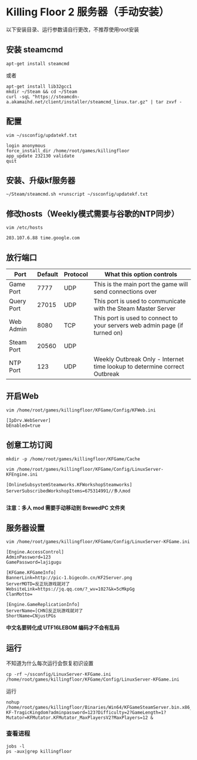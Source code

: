 # Killing Floor 2 服务器（手动安装）
以下安装目录、运行参数请自行更改，不推荐使用root安装

## 安装 steamcmd
`apt-get install steamcmd`

或者

```
apt-get install lib32gcc1
mkdir ~/Steam && cd ~/Steam
curl -sqL "https://steamcdn-a.akamaihd.net/client/installer/steamcmd_linux.tar.gz" | tar zxvf -
```

## 配置
`vim ~/ssconfig/updatekf.txt`
```
login anonymous
force_install_dir /home/root/games/killingfloor
app_update 232130 validate
quit
```

## 安装、升级kf服务器
```
~/Steam/steamcmd.sh +runscript ~/ssconfig/updatekf.txt
```

## 修改hosts（Weekly模式需要与谷歌的NTP同步）
`vim /etc/hosts`
```
203.107.6.88 time.google.com
```

## 放行端口
Port|Default|Protocol|What this option controls
-|-|-|-
Game Port|7777|UDP|This is the main port the game will send connections over
Query Port|27015|UDP|This port is used to communicate with the Steam Master Server
Web Admin|8080|TCP|This port is used to connect to your servers web admin page (if turned on)
Steam Port|20560|UDP
NTP Port|123|UDP|Weekly Outbreak Only - Internet time lookup to determine correct Outbreak

## 开启Web
`vim /home/root/games/killingfloor/KFGame/Config/KFWeb.ini`
```
[IpDrv.WebServer]
bEnabled=true
```

## 创意工坊订阅
`mkdir -p /home/root/games/killingfloor/KFGame/Cache`

`vim /home/root/games/killingfloor/KFGame/Config/LinuxServer-KFEngine.ini`
```
[OnlineSubsystemSteamworks.KFWorkshopSteamworks]
ServerSubscribedWorkshopItems=675314991//多人mod


```
**注意：多人 mod 需要手动移动到 BrewedPC 文件夹**

## 服务器设置
`vim /home/root/games/killingfloor/KFGame/Config/LinuxServer-KFGame.ini`
```
[Engine.AccessControl]
AdminPassword=123
GamePassword=lajigugu

[KFGame.KFGameInfo]
BannerLink=http://pic-1.bigecdn.cn/KF2Server.png
ServerMOTD=反正玩游戏就对了
WebsiteLink=https://jq.qq.com/?_wv=1027&k=5cMkpGg
ClanMotto=

[Engine.GameReplicationInfo]
ServerName=[CHN]反正玩游戏就对了
ShortName=CNjustPGs

```
**中文名要转化成 UTF16LEBOM 编码才不会有乱码**

## 运行
不知道为什么每次运行会恢复初识设置
```
cp -rf ~/ssconfig/LinuxServer-KFGame.ini /home/root/games/killingfloor/KFGame/Config/LinuxServer-KFGame.ini
```
运行
```
nohup /home/root/games/killingfloor/Binaries/Win64/KFGameSteamServer.bin.x86_64 KF-TragicKingdom?adminpassword=123?Difficulty=2?GameLength=1?Mutator=KFMutator.KFMutator_MaxPlayersV2?MaxPlayers=12 &
```
### 查看进程
```
jobs -l
ps -aux|grep killingfloor
```